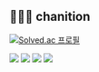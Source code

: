 ## 👩🏻‍💻 chanition
<!--
<a href="https://www.instagram.com/seoiiwon"><img src="https://img.shields.io/badge/@seoiiwon-cdcdcd?style=for-the-badge&logo=instagram&logoColor=000000"/></a>
<a href="https://happyjiwon.tistory.com"><img src="https://img.shields.io/badge/Tistory-cdcdcd?style=for-the-badge&logo=Tistory&logoColor=000000"/></a>

<br>
<div>
  <a><img height="150px" src="https://github-readme-stats.vercel.app/api/top-langs/?username=chanition&hide_title=true&hide_border=true&layout=compact&langs_count=6&text_color=000&icon_color=fff&bg_color=0,bcbcbc,dfdfdf,dfdfdf,bcbcbc&theme=graywhite"/></a>
</div>
-->
<!-- 백준 티어 보여주는거
-->
[![Solved.ac
프로필](http://mazassumnida.wtf/api/v2/generate_badge?boj={ellie7070})](https://solved.ac/{handle})

<!-- 백준 잔디밭
-->
<img src="http://mazandi.herokuapp.com/api?handle={ellie7070}&theme=dark"/>

<!-- 사용하는 언어나 ,,,
-->
<img src="https://img.shields.io/badge/python-#3776AB.svg?&style=flat-square&logo=html5&logoColor=white"/>
<img src="https://img.shields.io/badge/java-%23007396.svg?&style=for-the-badge&logo=java&logoColor=white" />
<img src="https://img.shields.io/badge/arduino-%2300979D.svg?&style=for-the-badge&logo=arduino&logoColor=white" />
